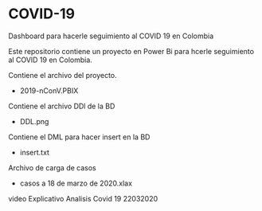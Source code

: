 # COVID-19
Dashboard para hacerle seguimiento al COVID 19 en Colombia

Este repositorio contiene un proyecto en Power Bi para hcerle seguimiento al COVID 19 en Colombia.

Contiene el archivo del proyecto.
- 2019-nConV.PBIX

Contiene el archivo DDl de la BD
- DDL.png

Contiene el DML para hacer insert en la BD
- insert.txt

Archivo de carga de casos
- casos a 18 de marzo de 2020.xlax

video Explicativo
Analisis Covid 19 22032020
